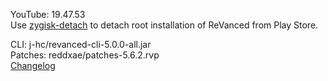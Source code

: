 YouTube: 19.47.53  
Use [zygisk-detach](https://github.com/j-hc/zygisk-detach) to detach root installation of ReVanced from Play Store.  
  
CLI: j-hc/revanced-cli-5.0.0-all.jar  
Patches: reddxae/patches-5.6.2.rvp  
[Changelog](https://github.com/reddxae/revanced-patches/releases/tag/v5.6.2)  
